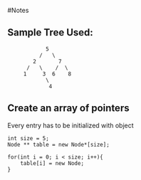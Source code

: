 #Notes

## Sample Tree Used:
```
			5
		  /   \
	    2       7
	  /   \    /  \
	 1     3  6    8
            \
             4
```

## Create an array of pointers
Every entry has to be initialized with object
```
int size = 5;
Node ** table = new Node*[size];

for(int i = 0; i < size; i++){
	table[i] = new Node;
}


```